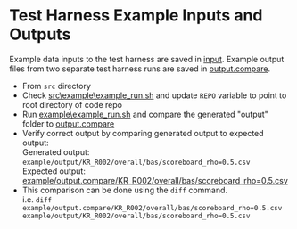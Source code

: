 # Test Harness Example Inputs and Outputs

Example data inputs to the test harness are saved in [input](input). Example output files from two separate test harness runs are saved in [output.compare](output.compare).

- From `src` directory
- Check [src\example\example_run.sh](example_run.sh) and update `REPO` variable to point to root directory of code repo
- Run [example\example_run.sh](example_run.sh) and compare the generated "output" folder to [output.compare](output.compare)
- Verify correct output by comparing generated output to expected output: <br>Generated output: `example/output/KR_R002/overall/bas/scoreboard_rho=0.5.csv` <br>Expected output: [example/output.compare/KR_R002/overall/bas/scoreboard_rho=0.5.csv](output.compare/KR_R002/overall/bas/scoreboard_rho=0.5.csv) 
- This comparison can be done using the `diff` command. <br>i.e. `diff example/output.compare/KR_R002/overall/bas/scoreboard_rho=0.5.csv example/output/KR_R002/overall/bas/scoreboard_rho=0.5.csv`

